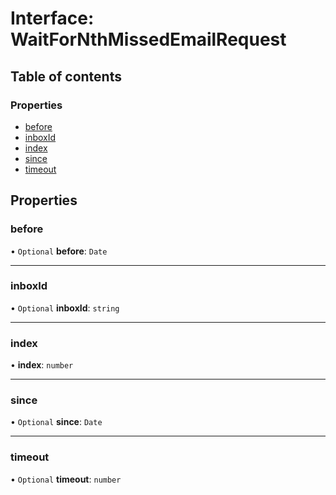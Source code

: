 # Interface: WaitForNthMissedEmailRequest

## Table of contents

### Properties

- [before](WaitForNthMissedEmailRequest.md#before)
- [inboxId](WaitForNthMissedEmailRequest.md#inboxid)
- [index](WaitForNthMissedEmailRequest.md#index)
- [since](WaitForNthMissedEmailRequest.md#since)
- [timeout](WaitForNthMissedEmailRequest.md#timeout)

## Properties

### before

• `Optional` **before**: `Date`

___

### inboxId

• `Optional` **inboxId**: `string`

___

### index

• **index**: `number`

___

### since

• `Optional` **since**: `Date`

___

### timeout

• `Optional` **timeout**: `number`
